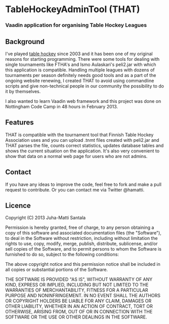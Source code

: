 <h1> TableHockeyAdminTool (THAT)</h1>
<h3> Vaadin application for organising Table Hockey Leagues </h3>

<h2>Background</h2>

I've played <a href="http://www.ithf.info/stiga/ithf/index.aspx">table hockey</a> since 2003 and it has been one of my original reasons for starting programming. There were some tools for dealing with single tournaments like FTHA's and Ismo Aulaskari's peli2.jar with which this application is compatible. Handling multiple leagues with dozens of tournaments per season definitely needs good tools and as a part of the ongoing website renewing, I created THAT to avoid using commandline scripts and give non-technical people in our community the possibility to do it by themselves.

I also wanted to learn Vaadin web framework and this project was done on Nottingham Code Camp in 48 hours in February 2013.

<h2> Features </h2>

THAT is compatible with the tournament tool that Finnish Table Hockey Association uses and you can upload .tnmt files created with peli2.jar and THAT parses the file, counts correct statistics, updates database tables and shows the current situation on the application. It's also very convenient to show that data on a normal web page for users who are not admins.

<h2> Contact </h2>

If you have any ideas to improve the code, feel free to fork and make a pull request to contribute. Or you can contact me via Twitter @hamatti.

<h2> Licence </h2>

Copyright (C) 2013 Juha-Matti Santala

Permission is hereby granted, free of charge, to any person obtaining a copy of this software and associated documentation files (the "Software"), to deal in the Software without restriction, including without limitation the rights to use, copy, modify, merge, publish, distribute, sublicense, and/or sell copies of the Software, and to permit persons to whom the Software is furnished to do so, subject to the following conditions:

The above copyright notice and this permission notice shall be included in all copies or substantial portions of the Software.

THE SOFTWARE IS PROVIDED "AS IS", WITHOUT WARRANTY OF ANY KIND, EXPRESS OR IMPLIED, INCLUDING BUT NOT LIMITED TO THE WARRANTIES OF MERCHANTABILITY, FITNESS FOR A PARTICULAR PURPOSE AND NONINFRINGEMENT. IN NO EVENT SHALL THE AUTHORS OR COPYRIGHT HOLDERS BE LIABLE FOR ANY CLAIM, DAMAGES OR OTHER LIABILITY, WHETHER IN AN ACTION OF CONTRACT, TORT OR OTHERWISE, ARISING FROM, OUT OF OR IN CONNECTION WITH THE SOFTWARE OR THE USE OR OTHER DEALINGS IN THE SOFTWARE.